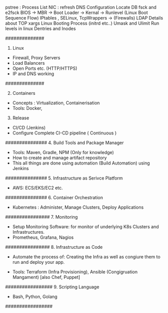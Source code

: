 pstree : Process List
NIC : refresh
DNS Configuration
Locate DB
fsck and e2fsck
BIOS → MBR → Boot Loader → Kernal → Runlevel
(Linux Boot Sequence Flow)
IPtables , SELinux, TcpWrappers -> (Firewalls)
LDAP
Details about TOP 
xargs
Linux Booting Process (initrd etc..)
Umask and Ulimit
Run levels in linux
Dentries and Inodes

##############
1. Linux
- Firewall, Proxy Servers
- Load Balancers
- Open Ports etc. (HTTP/HTTPS)
- IP and DNS working

##############

2. Containers
- Concepts : Virtualization, Containerisation
- Tools: Docker,

3. Release
- CI/CD (Jenkins)
- Configure Complete CI-CD pipeline ( Continuous )


###############
4. Build Tools and Package Manager
- Tools: Maven, Gradle, NPM (Only for knowledge)
- How to create and manage artifact repository 
- This all things are done using automation (Build Automation) using Jenkins

###############
5. Infrastructure as Serivce Platform
- AWS: ECS/EKS/EC2 etc.

###############
6. Container Orchestration
- Kubernetes : Administer, Manage Clusters, Deploy Applications

################
7. Monitoring
- Setup Monitoring Software: for monitor of underlying K8s Clusters and Infrastructures.
- Prometheus, Grafana, Nagios

################
8. Infrastructure as Code
- Automate the process of: Creating the Infra as well as congiure them to run and deploy your app.

- Tools: Terraform (Infra Provisioning),
	 Ansible (Congigruation Mangament) [also Chef, Puppet]
	 
#################
9. Scripting Language
- Bash, Python, Golang

################# 

 



